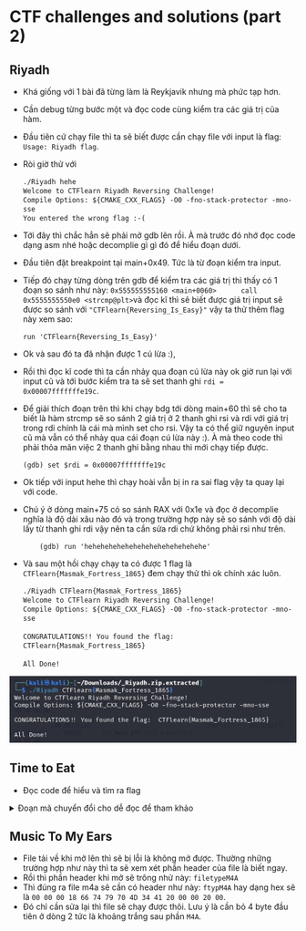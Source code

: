 
# CTF challenges and solutions (part 2)

## Riyadh
- Khá giống với 1 bài đã từng làm là Reykjavik nhưng mà phức tạp hơn.
- Cần debug từng bước một và đọc code cùng kiểm tra các giá trị của hàm.
- Đầu tiên cứ chạy file thì ta sẽ biết được cần chạy file với input là flag: `Usage: Riyadh flag`.
- Ròi giờ thử với 
    ```
    ./Riyadh hehe                          
    Welcome to CTFlearn Riyadh Reversing Challenge!
    Compile Options: ${CMAKE_CXX_FLAGS} -O0 -fno-stack-protector -mno-sse
    You entered the wrong flag :-(

    ```
- Tới đây thì chắc hẳn sẽ phải mở gdb lên rồi. À mà trước đó nhớ đọc code dạng asm nhé hoặc decomplie gì gì đó để hiểu đoạn dưới.
- Đầu tiên đặt breakpoint tại main+0x49. Tức là từ đoạn kiểm tra input.
- Tiếp đó chạy từng dòng trên gdb để kiểm tra các giá trị thì thấy có 1 đoạn so sánh như này: `0x555555555160 <main+0060>      call   0x5555555550e0 <strcmp@plt>`và đọc kĩ thì sẽ biết được giá trị input sẽ được so sánh với `"CTFlearn{Reversing_Is_Easy}"` vậy ta thử thêm flag này xem sao: 

    ```
    run 'CTFlearn{Reversing_Is_Easy}'
    ```
- Ok và sau đó ta đã nhận được 1 cú lừa :),
- Rồi thì đọc kĩ code thì ta cần nhảy qua đoạn cú lừa này ok giờ run lại với input cũ và tới bước kiểm tra ta sẽ set thanh ghi `rdi = 0x00007fffffffe19c`.
- Để giải thích đoạn trên thì khi chạy bdg tới dòng main+60 thì sẽ cho ta biết là hàm strcmp sẽ so sánh 2 giá trị ở 2 thanh ghi rsi và rdi với giá trị trong rdi chính là cái mà mình set cho rsi. Vậy ta có thể giữ nguyên input cũ mà vẫn có thể nhảy qua cái đoạn cú lừa này :). À mà theo code thì phải thỏa mãn việc 2 thanh ghi bằng nhau thì mới chạy tiếp được.
    ```
    (gdb) set $rdi = 0x00007fffffffe19c
    ```
- Ok tiếp với input hehe thì chạy hoài vẫn bị in ra sai flag vậy ta quay lại với code. 
- Chú ý ở dòng main+75 có so sánh RAX với 0x1e và đọc ở decomplie nghĩa là độ dài xâu nào đó và trong trường hợp này sẽ so sánh với độ dài lấy từ thanh ghi rdi vậy nên ta cần sửa rdi chứ không phải rsi như trên.
    ```
        (gdb) run 'hehehehehehehehehehehehehehehe'
    ```
- Và sau một hồi chạy chạy ta có được 1 flag là `CTFlearn{Masmak_Fortress_1865}` đem chạy thử thì ok chính xác luôn.
    ```
    ./Riyadh CTFlearn{Masmak_Fortress_1865}
    Welcome to CTFlearn Riyadh Reversing Challenge!
    Compile Options: ${CMAKE_CXX_FLAGS} -O0 -fno-stack-protector -mno-sse

    CONGRATULATIONS!! You found the flag:  CTFlearn{Masmak_Fortress_1865}

    All Done!

    ```
![Riyadh1](https://github.com/LongPhamplus/CTF-Learn-Writeup/blob/master/Part2_pic/Riyadh1.png)

## Time to Eat
- Đọc code để hiểu và tìm ra flag
<details>
	<summary>Đoạn mã chuyển đổi cho dễ đọc để tham khảo</summary>
	
	toInt = int
	sizeOfString = len
	toString = str
	checkCharNotNum = toString.isdigit # kiem tra xem xau co chua ki tu khac so hay khong
	
	def Eating(eat):
	    return toString(toInt(eat)*roundLen3) #chuyen so eat thanh so roi nhan voi roundLen3 roi chuyen ket qua thanh string
	
	def EAt(eat, eats):
	    print(eat, eats)
	    eat1 = 0
	    eat2 = 0
	    i = 0
	    eAt = ""
	    while eat1 < sizeOfString(eat) and eat2 < sizeOfString(eats):
		if i%roundLen3 == roundLen3Sub1//roundLen3Plus1: # i%3 == 0:
		    eAt += eats[eat2]
		    eat2 += 1
		else:
		    eAt += eat[eat1]
		    eat1 += 1
		i += 1
	    return eAt
	
	def reverse(eat):
	    return eat[::roundLen3-roundLen3Plus1]  # cat xau voi buoc nhay -1 hay co the hieu la dao xau
	
	def eaT(eat):
	    return Eating(eat[:roundLen3]) + reverse(eat) # Eating(eat[:3]) + reverse(eat)
	
	def aTE(eat):
	    return eat
		# Lap lai xau sizeOfString(eat) lan
	def Ate(eat):
	    return "Eat" + toString(sizeOfString(eat)) + eat[:roundLen3] # "Eat" + toString(9) + eat[:3]
	
	def Eat(eat):
	    if sizeOfString(eat) == 9: #checkCharNotNum(eat[:3]) 
		if checkCharNotNum(eat[:roundLen3]) and\
		    checkCharNotNum(eat[sizeOfString(eat)-roundLen3+1:]): # checkCharNotNum(eat[7:])
			eateat = EAt(eaT(eat), Ate(aTE(reverse(eat))))
			if eateat == "E10a23t9090t9ae0140":
			    flag = "eaten_" + eat
			    print("absolutely EATEN!!! CTFlearn{",flag,"}")
			else:
			    print("thats not the answer. you formatted it fine tho, here's what you got\n>>", eateat)
		else:
		    print("thats not the answer. bad format :(\
		    \n(hint: 123abc456 is an example of good format)")
	    else:
		print("thats not the answer. bad length :(")
	
	print("what's the answer")
	eat = input()
	roundLen3 = sizeOfString(eat)//3 	# Lay kich thuoc string roi chia 3 lay phan nguyen
	roundLen3Plus1 = roundLen3+1
	roundLen3Sub1 = roundLen3-1
	Eat(eat)
 </details>


## Music To My Ears
- File tải về khi mở lên thì sẽ bị lỗi là không mở được. Thường những trường hợp như này thì ta sẽ xem xét phần header của file là biết ngay.
- Rồi thì phần header khi mở sẽ trông nhử này: `filetypeM4A`
- Thì đúng ra file m4a sẽ cần có header như này: `ftypM4A` hay dạng hex sẽ là `00 00 00 18 66 74 79 70 4D 34 41 20 00 00 20 00`.
- Đó chỉ cần sửa lại thì file sẽ chạy được thôi. Lưu ý là cần bỏ 4 byte đầu tiên ở dòng 2 tức là khoảng trắng sau phần `M4A`.
